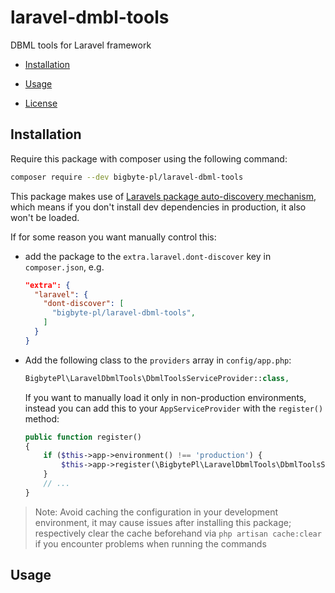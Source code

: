 # laravel-dmbl-tools
DBML tools for Laravel framework

- [Installation](#installation)
- [Usage](#usage)

- [License](#license)

## Installation

Require this package with composer using the following command:

```bash
composer require --dev bigbyte-pl/laravel-dbml-tools
```

This package makes use of [Laravels package auto-discovery mechanism](https://medium.com/@taylorotwell/package-auto-discovery-in-laravel-5-5-ea9e3ab20518), which means if you don't install dev dependencies in production, it also won't be loaded.

If for some reason you want manually control this:
- add the package to the `extra.laravel.dont-discover` key in `composer.json`, e.g.
  ```json
  "extra": {
    "laravel": {
      "dont-discover": [
        "bigbyte-pl/laravel-dbml-tools",
      ]
    }
  }
  ```
- Add the following class to the `providers` array in `config/app.php`:
  ```php
  BigbytePl\LaravelDbmlTools\DbmlToolsServiceProvider::class,
  ```
  If you want to manually load it only in non-production environments, instead you can add this to your `AppServiceProvider` with the `register()` method:
  ```php
  public function register()
  {
      if ($this->app->environment() !== 'production') {
          $this->app->register(\BigbytePl\LaravelDbmlTools\DbmlToolsServiceProvider::class);
      }
      // ...
  }
  ```

> Note: Avoid caching the configuration in your development environment, it may cause issues after installing this package; respectively clear the cache beforehand via `php artisan cache:clear` if you encounter problems when running the commands


## Usage
